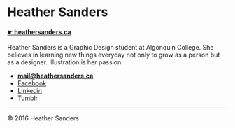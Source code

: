 # Heather Sanders

#### [☛ heathersanders.ca](https://heathersanders.ca/)

Heather Sanders is a Graphic Design student at Algonquin College. She believes in learning new things everyday not only to grow as a person but as a designer. Illustration is her passion

- **[mail@heathersanders.ca](mailto:heather.e.sanders22@gmail.com)**
- [Facebook](https://www.facebook.com/heather.sanders.125)
- [Linkedin](https://www.linkedin.com/profile/view?id=AAIAABiYXR0Bws_cHtcGQxcbW14SbJIQ0gGDw8I&trk=nav_responsive_tab_profile_pic)
- [Tumblr](http://heathersandgraphic.tumblr.com)

---

© 2016 Heather Sanders
